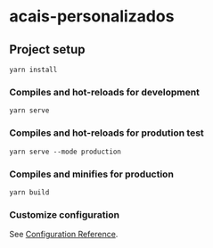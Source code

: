 # acais-personalizados

## Project setup

```
yarn install
```

### Compiles and hot-reloads for development

```
yarn serve
```

### Compiles and hot-reloads for prodution test

```
yarn serve --mode production
```

### Compiles and minifies for production

```
yarn build
```

### Customize configuration

See [Configuration Reference](https://cli.vuejs.org/config/).
